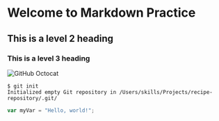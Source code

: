# Welcome to Markdown Practice
## This is a level 2 heading
### This is a level 3 heading
![GitHub Octocat](https://octodex.github.com/images/yaktocat.png)

```
$ git init
Initialized empty Git repository in /Users/skills/Projects/recipe-repository/.git/
```
``` javascript
var myVar = "Hello, world!";
```
